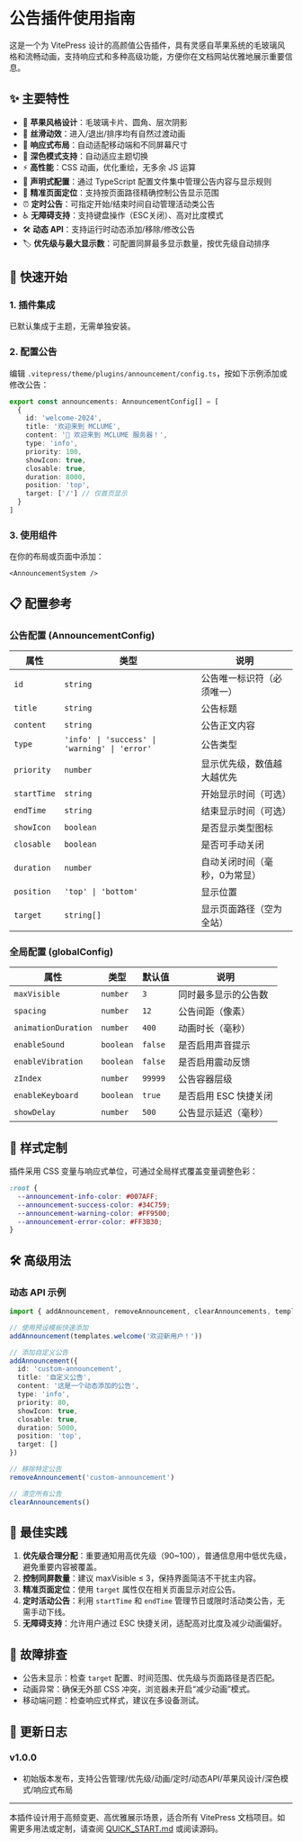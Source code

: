 # 公告插件使用指南

这是一个为 VitePress 设计的高颜值公告插件，具有灵感自苹果系统的毛玻璃风格和流畅动画，支持响应式和多种高级功能，方便你在文档网站优雅地展示重要信息。

## ✨ 主要特性

- 🎨 **苹果风格设计**：毛玻璃卡片、圆角、层次阴影
- 🚀 **丝滑动效**：进入/退出/排序均有自然过渡动画
- 📱 **响应式布局**：自动适配移动端和不同屏幕尺寸
- 🌙 **深色模式支持**：自动适应主题切换
- ⚡ **高性能**：CSS 动画，优化重绘，无多余 JS 运算
- 🔧 **声明式配置**：通过 TypeScript 配置文件集中管理公告内容与显示规则
- 🎯 **精准页面定位**：支持按页面路径精确控制公告显示范围
- ⏰ **定时公告**：可指定开始/结束时间自动管理活动类公告
- ♿ **无障碍支持**：支持键盘操作（ESC关闭）、高对比度模式
- 🛠️ **动态 API**：支持运行时动态添加/移除/修改公告
- 🏷️ **优先级与最大显示数**：可配置同屏最多显示数量，按优先级自动排序

## 🚀 快速开始

### 1. 插件集成

已默认集成于主题，无需单独安装。

### 2. 配置公告

编辑 `.vitepress/theme/plugins/announcement/config.ts`，按如下示例添加或修改公告：

```typescript
export const announcements: AnnouncementConfig[] = [
  {
    id: 'welcome-2024',
    title: '欢迎来到 MCLUME',
    content: '🎉 欢迎来到 MCLUME 服务器！',
    type: 'info',
    priority: 100,
    showIcon: true,
    closable: true,
    duration: 8000,
    position: 'top',
    target: ['/'] // 仅首页显示
  }
]
```

### 3. 使用组件

在你的布局或页面中添加：

```vue
<AnnouncementSystem />
```

## 📋 配置参考

### 公告配置 (AnnouncementConfig)

| 属性        | 类型                                                    | 说明                       |
|-------------|--------------------------------------------------------|----------------------------|
| `id`        | `string`                                               | 公告唯一标识符（必须唯一） |
| `title`     | `string`                                               | 公告标题                   |
| `content`   | `string`                                               | 公告正文内容               |
| `type`      | `'info' \| 'success' \| 'warning' \| 'error'`          | 公告类型                   |
| `priority`  | `number`                                               | 显示优先级，数值越大越优先 |
| `startTime` | `string`                                               | 开始显示时间（可选）       |
| `endTime`   | `string`                                               | 结束显示时间（可选）       |
| `showIcon`  | `boolean`                                              | 是否显示类型图标           |
| `closable`  | `boolean`                                              | 是否可手动关闭             |
| `duration`  | `number`                                               | 自动关闭时间（毫秒，0为常显） |
| `position`  | `'top' \| 'bottom'`                                    | 显示位置                   |
| `target`    | `string[]`                                             | 显示页面路径（空为全站）   |

### 全局配置 (globalConfig)

| 属性               | 类型     | 默认值  | 说明                    |
|--------------------|----------|---------|-------------------------|
| `maxVisible`       | `number` | `3`     | 同时最多显示的公告数    |
| `spacing`          | `number` | `12`    | 公告间距（像素）        |
| `animationDuration`| `number` | `400`   | 动画时长（毫秒）        |
| `enableSound`      | `boolean`| `false` | 是否启用声音提示        |
| `enableVibration`  | `boolean`| `false` | 是否启用震动反馈        |
| `zIndex`           | `number` | `99999` | 公告容器层级            |
| `enableKeyboard`   | `boolean`| `true`  | 是否启用 ESC 快捷关闭   |
| `showDelay`        | `number` | `500`   | 公告显示延迟（毫秒）    |

## 🎨 样式定制

插件采用 CSS 变量与响应式单位，可通过全局样式覆盖变量调整色彩：

```css
:root {
  --announcement-info-color: #007AFF;
  --announcement-success-color: #34C759;
  --announcement-warning-color: #FF9500;
  --announcement-error-color: #FF3B30;
}
```

## 🛠️ 高级用法

### 动态 API 示例

```typescript
import { addAnnouncement, removeAnnouncement, clearAnnouncements, templates } from './plugins/announcement'

// 使用预设模板快速添加
addAnnouncement(templates.welcome('欢迎新用户！'))

// 添加自定义公告
addAnnouncement({
  id: 'custom-announcement',
  title: '自定义公告',
  content: '这是一个动态添加的公告',
  type: 'info',
  priority: 80,
  showIcon: true,
  closable: true,
  duration: 5000,
  position: 'top',
  target: []
})

// 移除特定公告
removeAnnouncement('custom-announcement')

// 清空所有公告
clearAnnouncements()
```

## 🎯 最佳实践

1. **优先级合理分配**：重要通知用高优先级（90~100），普通信息用中低优先级，避免重要内容被覆盖。
2. **控制同屏数量**：建议 maxVisible ≤ 3，保持界面简洁不干扰主内容。
3. **精准页面定位**：使用 `target` 属性仅在相关页面显示对应公告。
4. **定时活动公告**：利用 `startTime` 和 `endTime` 管理节日或限时活动类公告，无需手动下线。
5. **无障碍支持**：允许用户通过 ESC 快捷关闭，适配高对比度及减少动画偏好。

## 🐛 故障排查

- 公告未显示：检查 `target` 配置、时间范围、优先级与页面路径是否匹配。
- 动画异常：确保无外部 CSS 冲突，浏览器未开启“减少动画”模式。
- 移动端问题：检查响应式样式，建议在多设备测试。

## 🔄 更新日志

### v1.0.0
- 初始版本发布，支持公告管理/优先级/动画/定时/动态API/苹果风设计/深色模式/响应式布局

---

本插件设计用于高频变更、高优雅展示场景，适合所有 VitePress 文档项目。如需更多用法或定制，请查阅 [QUICK_START.md](./QUICK_START.md) 或阅读源码。
